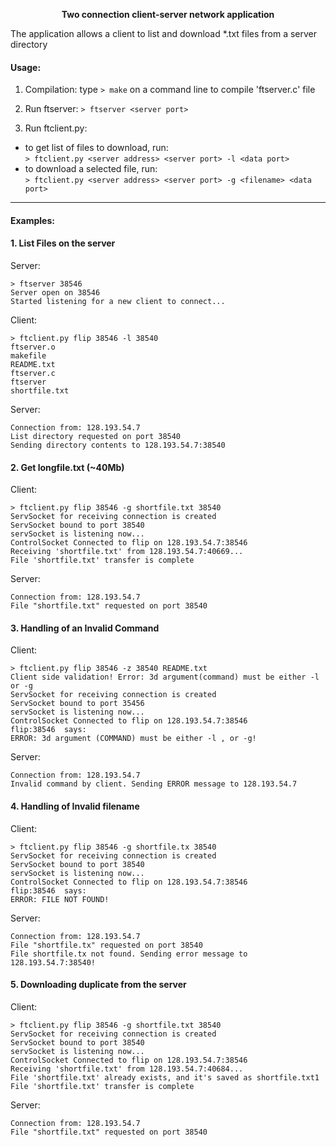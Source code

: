<p align="center">
  <b >Two connection client-server network application</b>
</p>

The application allows a client to list and download \*.txt files from a server directory</br>

#### Usage:</br>
1) Compilation:  type `> make` on a command line to compile 'ftserver.c' file
	   
2) Run ftserver: `> ftserver <server port>`

3) Run ftclient.py:</br>
* to get list of files to download, run:</br>
	`> ftclient.py <server address> <server port> -l <data port>`
* to download a selected file, run:  
	`> ftclient.py <server address> <server port> -g <filename> <data port>`

---
#### Examples:

#### 1. List Files on the server

Server:
```
> ftserver 38546
Server open on 38546
Started listening for a new client to connect...
```

Client:
```
> ftclient.py flip 38546 -l 38540
ftserver.o
makefile
README.txt
ftserver.c
ftserver
shortfile.txt
```

Server:
```
Connection from: 128.193.54.7
List directory requested on port 38540
Sending directory contents to 128.193.54.7:38540
```

#### 2. Get longfile.txt (~40Mb) ####

Client:
```
> ftclient.py flip 38546 -g shortfile.txt 38540 
ServSocket for receiving connection is created
ServSocket bound to port 38540
servSocket is listening now...
ControlSocket Connected to flip on 128.193.54.7:38546
Receiving 'shortfile.txt' from 128.193.54.7:40669...
File 'shortfile.txt' transfer is complete
```

Server:
```
Connection from: 128.193.54.7
File "shortfile.txt" requested on port 38540
```

#### 3. Handling of an Invalid Command ####

Client:
```
> ftclient.py flip 38546 -z 38540 README.txt
Client side validation! Error: 3d argument(command) must be either -l or -g
ServSocket for receiving connection is created
ServSocket bound to port 35456
servSocket is listening now...
ControlSocket Connected to flip on 128.193.54.7:38546
flip:38546  says:
ERROR: 3d argument (COMMAND) must be either -l , or -g!
```

Server:
```
Connection from: 128.193.54.7
Invalid command by client. Sending ERROR message to 128.193.54.7
```

#### 4. Handling of Invalid filename ####

Client:
```
> ftclient.py flip 38546 -g shortfile.tx 38540 
ServSocket for receiving connection is created
ServSocket bound to port 38540
servSocket is listening now...
ControlSocket Connected to flip on 128.193.54.7:38546
flip:38546  says:
ERROR: FILE NOT FOUND!
```

Server:
```
Connection from: 128.193.54.7
File "shortfile.tx" requested on port 38540
File shortfile.tx not found. Sending error message to 128.193.54.7:38540!
```


#### 5. Downloading duplicate from the server ####

Client:
```
> ftclient.py flip 38546 -g shortfile.txt 38540
ServSocket for receiving connection is created
ServSocket bound to port 38540
servSocket is listening now...
ControlSocket Connected to flip on 128.193.54.7:38546
Receiving 'shortfile.txt' from 128.193.54.7:40684...
File 'shortfile.txt' already exists, and it's saved as shortfile.txt1
File 'shortfile.txt' transfer is complete
```

Server:
```
Connection from: 128.193.54.7
File "shortfile.txt" requested on port 38540
```


